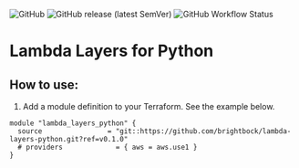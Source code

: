 ![GitHub](https://img.shields.io/github/license/brightbock/lambda-layers-python) ![GitHub release (latest SemVer)](https://img.shields.io/github/v/release/brightbock/lambda-layers-python) ![GitHub Workflow Status](https://img.shields.io/github/actions/workflow/status/brightbock/lambda-layers-python/terraform.yml?branch=main)

# Lambda Layers for Python

## How to use:

1. Add a module definition to your Terraform. See the example below.

```
module "lambda_layers_python" {
  source                = "git::https://github.com/brightbock/lambda-layers-python.git?ref=v0.1.0"
  # providers             = { aws = aws.use1 }
}
```

